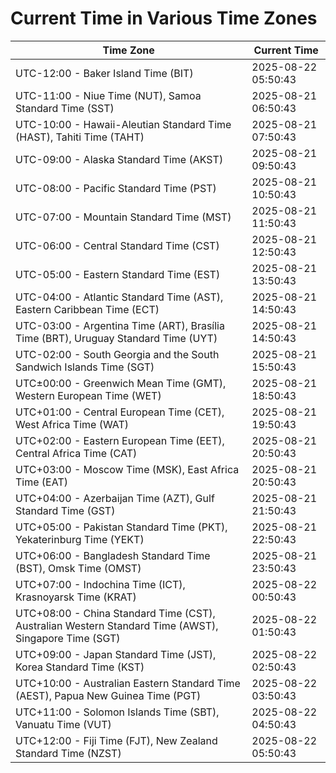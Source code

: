 # Current Time in Various Time Zones

| Time Zone | Current Time |
|-----------|--------------|
| UTC-12:00 - Baker Island Time (BIT) | 2025-08-22 05:50:43 |
| UTC-11:00 - Niue Time (NUT), Samoa Standard Time (SST) | 2025-08-21 06:50:43 |
| UTC-10:00 - Hawaii-Aleutian Standard Time (HAST), Tahiti Time (TAHT) | 2025-08-21 07:50:43 |
| UTC-09:00 - Alaska Standard Time (AKST) | 2025-08-21 09:50:43 |
| UTC-08:00 - Pacific Standard Time (PST) | 2025-08-21 10:50:43 |
| UTC-07:00 - Mountain Standard Time (MST) | 2025-08-21 11:50:43 |
| UTC-06:00 - Central Standard Time (CST) | 2025-08-21 12:50:43 |
| UTC-05:00 - Eastern Standard Time (EST) | 2025-08-21 13:50:43 |
| UTC-04:00 - Atlantic Standard Time (AST), Eastern Caribbean Time (ECT) | 2025-08-21 14:50:43 |
| UTC-03:00 - Argentina Time (ART), Brasília Time (BRT), Uruguay Standard Time (UYT) | 2025-08-21 14:50:43 |
| UTC-02:00 - South Georgia and the South Sandwich Islands Time (SGT) | 2025-08-21 15:50:43 |
| UTC±00:00 - Greenwich Mean Time (GMT), Western European Time (WET) | 2025-08-21 18:50:43 |
| UTC+01:00 - Central European Time (CET), West Africa Time (WAT) | 2025-08-21 19:50:43 |
| UTC+02:00 - Eastern European Time (EET), Central Africa Time (CAT) | 2025-08-21 20:50:43 |
| UTC+03:00 - Moscow Time (MSK), East Africa Time (EAT) | 2025-08-21 20:50:43 |
| UTC+04:00 - Azerbaijan Time (AZT), Gulf Standard Time (GST) | 2025-08-21 21:50:43 |
| UTC+05:00 - Pakistan Standard Time (PKT), Yekaterinburg Time (YEKT) | 2025-08-21 22:50:43 |
| UTC+06:00 - Bangladesh Standard Time (BST), Omsk Time (OMST) | 2025-08-21 23:50:43 |
| UTC+07:00 - Indochina Time (ICT), Krasnoyarsk Time (KRAT) | 2025-08-22 00:50:43 |
| UTC+08:00 - China Standard Time (CST), Australian Western Standard Time (AWST), Singapore Time (SGT) | 2025-08-22 01:50:43 |
| UTC+09:00 - Japan Standard Time (JST), Korea Standard Time (KST) | 2025-08-22 02:50:43 |
| UTC+10:00 - Australian Eastern Standard Time (AEST), Papua New Guinea Time (PGT) | 2025-08-22 03:50:43 |
| UTC+11:00 - Solomon Islands Time (SBT), Vanuatu Time (VUT) | 2025-08-22 04:50:43 |
| UTC+12:00 - Fiji Time (FJT), New Zealand Standard Time (NZST) | 2025-08-22 05:50:43 |
